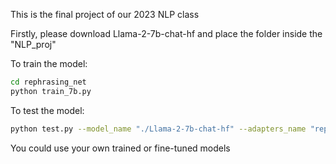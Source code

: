 This is the final project of our 2023 NLP class

Firstly, please download Llama-2-7b-chat-hf and place the folder inside the "NLP_proj"

To train the model:

```bash
cd rephrasing_net
python train_7b.py
```
To test the model:

```bash
python test.py --model_name "./Llama-2-7b-chat-hf" --adapters_name "rephrasing_net/7b_modified/checkpoint-400"
```
You could use your own trained or fine-tuned models